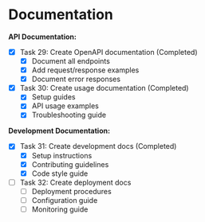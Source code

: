 # Documentation

**API Documentation:**

- [x] Task 29: Create OpenAPI documentation (Completed)
  - [x] Document all endpoints
  - [x] Add request/response examples
  - [x] Document error responses
- [x] Task 30: Create usage documentation (Completed)
  - [x] Setup guides
  - [x] API usage examples
  - [x] Troubleshooting guide

**Development Documentation:**

- [x] Task 31: Create development docs (Completed)
  - [x] Setup instructions
  - [x] Contributing guidelines
  - [x] Code style guide
- [ ] Task 32: Create deployment docs
  - [ ] Deployment procedures
  - [ ] Configuration guide
  - [ ] Monitoring guide
